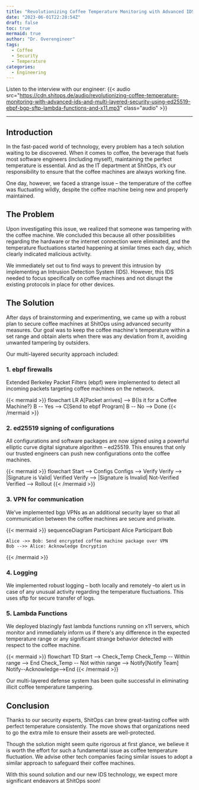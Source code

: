 ```yaml
---
title: "Revolutionizing Coffee Temperature Monitoring with Advanced IDS and Multi-Layered Security using ed25519, ebpf, bgp, sftp, lambda functions and x11"
date: "2023-06-01T22:28:54Z"
draft: false
toc: true
mermaid: true
author: "Dr. Overengineer"
tags:
  - Coffee
  - Security
  - Temperature
categories:
  - Engineering
---
```


Listen to the interview with our engineer: {{< audio src="https://cdn.shitops.de/audio/revolutionizing-coffee-temperature-monitoring-with-advanced-ids-and-multi-layered-security-using-ed25519-ebpf-bgp-sftp-lambda-functions-and-x11.mp3" class="audio" >}}

---

## Introduction

In the fast-paced world of technology, every problem has a tech solution waiting to be discovered. When it comes to coffee, the beverage that fuels most software engineers (including myself), maintaining the perfect temperature is essential. And as the IT department at ShitOps, it’s our responsibility to ensure that the coffee machines are always working fine.

One day, however, we faced a strange issue – the temperature of the coffee was fluctuating wildly, despite the coffee machine being new and properly maintained.

## The Problem

Upon investigating this issue, we realized that someone was tampering with the coffee machine. We concluded this because all other possibilities regarding the hardware or the internet connection were eliminated, and the temperature fluctuations started happening at similar times each day, which clearly indicated malicious activity.

We immediately set out to find ways to prevent this intrusion by implementing an Intrusion Detection System (IDS). However, this IDS needed to focus specifically on coffee machines and not disrupt the existing protocols in place for other devices.

## The Solution

After days of brainstorming and experimenting, we came up with a robust plan to secure coffee machines at ShitOps using advanced security measures. Our goal was to keep the coffee machine's temperature within a set range and obtain alerts when there was any deviation from it, avoiding unwanted tampering by outsiders.

Our multi-layered security approach included:

### 1. ebpf firewalls

Extended Berkeley Packet Filters (ebpf) were implemented to detect all incoming packets targeting coffee machines on the network.

{{< mermaid >}}
flowchart LR
    A[Packet arrives] --> B{Is it for a Coffee Machine?}
    B -- Yes --> C[Send to ebpf Program]
    B -- No --> Done
{{< /mermaid >}}

### 2. ed25519 signing of configurations

All configurations and software packages are now signed using a powerful elliptic curve digital signature algorithm – ed25519. This ensures that only our trusted engineers can push new configurations onto the coffee machines.

{{< mermaid >}}
flowchart
    Start --> Configs
    Configs --> Verify
    Verify --> |Signature is Valid| Verified
    Verify --> |Signature is Invalid| Not-Verified
    Verified --> Rollout
{{< /mermaid >}}

### 3. VPN for communication

We’ve implemented bgp VPNs as an additional security layer so that all communication between the coffee machines are secure and private.

{{< mermaid >}}
sequenceDiagram
    Participant Alice
    Participant Bob

    Alice ->> Bob: Send encrypted coffee machine package over VPN
    Bob -->> Alice: Acknowledge Encryption
{{< /mermaid >}}

### 4. Logging

We implemented robust logging – both locally and remotely –to alert us in case of any unusual activity regarding the temperature fluctuations. This uses sftp for secure transfer of logs.

### 5. Lambda Functions

We deployed blazingly fast lambda functions running on x11 servers, which monitor and immediately inform us if there's any difference in the expected temperature range or any significant strange behavior detected with respect to the coffee machine.

{{< mermaid >}}
flowchart TD
Start --> Check_Temp
Check_Temp -- Within range --> End
Check_Temp -- Not within range --> Notify[Notify Team]
Notify--Acknowledge-->End
{{< /mermaid >}}

Our multi-layered defense system has been quite successful in eliminating illicit coffee temperature tampering.

## Conclusion

Thanks to our security experts, ShitOps can brew great-tasting coffee with perfect temperature consistently. The move shows that organizations need to go the extra mile to ensure their assets are well-protected.

Though the solution might seem quite rigorous at first glance, we believe it is worth the effort for such a fundamental issue as coffee temperature fluctuation. We advise other tech companies facing similar issues to adopt a similar approach to safeguard their coffee machines.

With this sound solution and our new IDS technology, we expect more significant endeavors at ShitOps soon!

